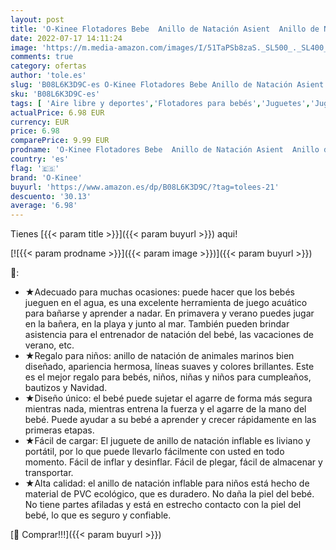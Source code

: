 ```yaml
---
layout: post
title: 'O-Kinee Flotadores Bebe  Anillo de Natación Asient  Anillo de Natación Bebe  Tiburón Anillo de Natación para Bebé  Flotador de Piscina para Bebés Piscinas Playa Juguetes de Natación  Delfín '
date: 2022-07-17 14:11:24
image: 'https://m.media-amazon.com/images/I/51TaPSb8zaS._SL500_._SL400_.jpg'
comments: true
category: ofertas
author: 'tole.es'
slug: 'B08L6K3D9C-es O-Kinee Flotadores Bebe Anillo de Natación Asient Anillo...'
sku: 'B08L6K3D9C-es'
tags: [ 'Aire libre y deportes','Flotadores para bebés','Juguetes','Juguetes y juegos','Piscinas de jardín y juegos acuáticos','bebe','bebé','bebés','o-kinee','🇪🇸', ]
actualPrice: 6.98 EUR
currency: EUR
price: 6.98
comparePrice: 9.99 EUR
prodname: 'O-Kinee Flotadores Bebe  Anillo de Natación Asient  Anillo de Natación Bebe  Tiburón Anillo de Natación para Bebé  Flotador de Piscina para Bebés Piscinas Playa Juguetes de Natación  Delfín '
country: 'es'
flag: '🇪🇸'
brand: 'O-Kinee'
buyurl: 'https://www.amazon.es/dp/B08L6K3D9C/?tag=tolees-21'
descuento: '30.13'
average: '6.98'
---
```


Tienes [{{< param title >}}]({{< param buyurl >}}) aqui!

[![{{< param prodname >}}]({{< param image >}})]({{< param buyurl >}})

🔎:

- ★Adecuado para muchas ocasiones: puede hacer que los bebés jueguen en el agua, es una excelente herramienta de juego acuático para bañarse y aprender a nadar. En primavera y verano puedes jugar en la bañera, en la playa y junto al mar. También pueden brindar asistencia para el entrenador de natación del bebé, las vacaciones de verano, etc.
- ★Regalo para niños: anillo de natación de animales marinos bien diseñado, apariencia hermosa, líneas suaves y colores brillantes. Este es el mejor regalo para bebés, niños, niñas y niños para cumpleaños, bautizos y Navidad.
- ★Diseño único: el bebé puede sujetar el agarre de forma más segura mientras nada, mientras entrena la fuerza y ​​el agarre de la mano del bebé. Puede ayudar a su bebé a aprender y crecer rápidamente en las primeras etapas.
- ★Fácil de cargar: El juguete de anillo de natación inflable es liviano y portátil, por lo que puede llevarlo fácilmente con usted en todo momento. Fácil de inflar y desinflar. Fácil de plegar, fácil de almacenar y transportar.
- ★Alta calidad: el anillo de natación inflable para niños está hecho de material de PVC ecológico, que es duradero. No daña la piel del bebé. No tiene partes afiladas y está en estrecho contacto con la piel del bebé, lo que es seguro y confiable.

[🛒 Comprar!!!]({{< param buyurl >}})
